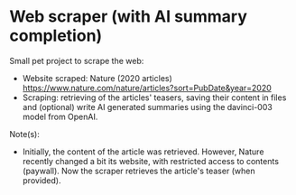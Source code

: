 # Web scraper (with AI summary completion)
Small pet project to scrape the web:
- Website scraped: Nature (2020 articles) https://www.nature.com/nature/articles?sort=PubDate&year=2020
- Scraping: retrieving of the articles' teasers, saving their content in files and (optional) write AI generated summaries using the davinci-003 model from OpenAI.

Note(s):
- Initially, the content of the article was retrieved. However, Nature recently changed a bit its website, with restricted access to contents (paywall). Now the scraper retrieves the article's teaser (when provided). 
